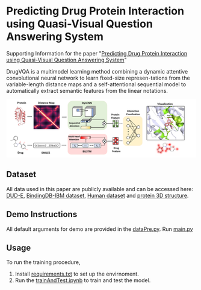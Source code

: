 # Predicting Drug Protein Interaction using Quasi-Visual Question Answering System

Supporting Information for the paper "[Predicting Drug Protein Interaction using Quasi-Visual Question Answering System](https://www.baidu.com)"

DrugVQA is a multimodel learning method combining a dynamic attentive convolutional neural network to learn fixed-size represen-tations from the variable-length distance maps and a self-attentional sequential model to automatically extract semantic features from the linear notations.

![DrugVQA](Image/drugVQA.png)


## Dataset
All data used in this paper are publicly available and can be accessed here: [DUD-E](http://dude.docking.org ), [BindingDB-IBM dataset](https://github.com/IBM/InterpretableDTIP), [Human dataset](https://github.com/masashitsubaki/CPI_prediction/tree/master/dataset) and [protein 3D structure](https://www.rcsb.org).


## Demo Instructions
All default arguments for demo are provided in the [dataPre.py](./dataPre.py).
Run [main.py](./main.py)

## Usage
To run the training procedure,

1. Install [requirements.txt](./requirements.text) to set up the envirnoment.
2. Run the [trainAndTest.ipynb](./trainAndTest.ipynb) to train and test the model.
